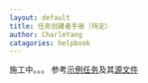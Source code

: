 ```yaml
---
layout: default
title: 任务创建者手册（待定）
author: CharleYang
catagories: helpbook 
---
```


施工中。。。
参考[示例任务](https://missions.nia.ac.cn/Creators/tutorial-6)及其[源文件](https://github.com/UESTC-Ingress/campus_missions/blob/master/_posts/2018-04-25-test-6.md)
